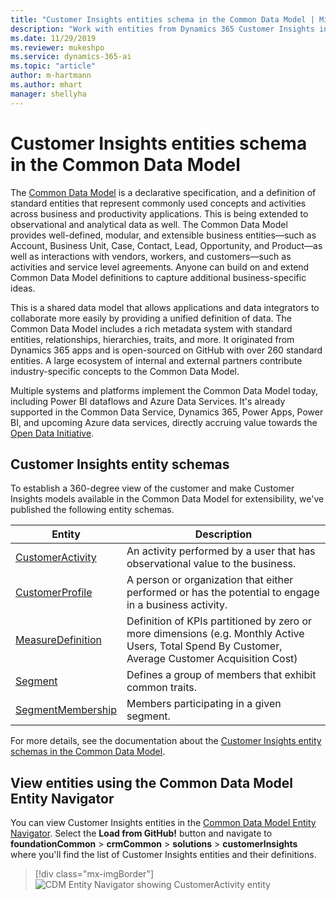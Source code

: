 ```yaml
---
title: "Customer Insights entities schema in the Common Data Model | Microsoft Docs"
description: "Work with entities from Dynamics 365 Customer Insights in the Common Data Model."
ms.date: 11/29/2019
ms.reviewer: mukeshpo
ms.service: dynamics-365-ai
ms.topic: "article"
author: m-hartmann
ms.author: mhart
manager: shellyha
---
```


# Customer Insights entities schema in the Common Data Model

The [Common Data Model](https://docs.microsoft.com/common-data-model/) is a declarative specification, and a definition of standard entities that represent commonly used concepts and activities across business and productivity applications. This is being extended to observational and analytical data as well. The Common Data Model provides well-defined, modular, and extensible business entities—such as Account, Business Unit, Case, Contact, Lead, Opportunity, and Product—as well as interactions with vendors, workers, and customers—such as activities and service level agreements. Anyone can build on and extend Common Data Model definitions to capture additional business-specific ideas.

This is a shared data model that allows applications and data integrators to collaborate more easily by providing a unified definition of data. The Common Data Model includes a rich metadata system with standard entities, relationships, hierarchies, traits, and more. It originated from Dynamics 365 apps and is open-sourced on GitHub with over 260 standard entities. A large ecosystem of internal and external partners contribute industry-specific concepts to the Common Data Model.

Multiple systems and platforms implement the Common Data Model today, including Power BI dataflows and Azure Data Services. It's already supported in the Common Data Service, Dynamics 365, Power Apps, Power BI, and upcoming Azure data services, directly accruing value towards the [Open Data Initiative](https://www.microsoft.com/open-data-initiative).

## Customer Insights entity schemas

To establish a 360-degree view of the customer and make Customer Insights models available in the Common Data Model for extensibility, we've published the following entity schemas.

| Entity | Description |
|---------|---------|
|[CustomerActivity](https://docs.microsoft.com/common-data-model/schema/core/applicationcommon/foundationcommon/crmcommon/solutions/customerinsights/customeractivity) | An activity performed by a user that has observational value to the business. |
|[CustomerProfile](https://docs.microsoft.com/common-data-model/schema/core/applicationcommon/foundationcommon/crmcommon/solutions/customerinsights/customerprofile) | A person or organization that either performed or has the potential to engage in a business activity. |
|[MeasureDefinition](https://docs.microsoft.com/common-data-model/schema/core/applicationcommon/foundationcommon/crmcommon/solutions/customerinsights/measuredefinition) | Definition of KPIs partitioned by zero or more dimensions (e.g. Monthly Active Users, Total Spend By Customer, Average Customer Acquisition Cost) |
|[Segment](https://docs.microsoft.com/common-data-model/schema/core/applicationcommon/foundationcommon/crmcommon/solutions/customerinsights/segment) | Defines a group of members that exhibit common traits. |
|[SegmentMembership](https://docs.microsoft.com/common-data-model/schema/core/applicationcommon/foundationcommon/crmcommon/solutions/customerinsights/segmentmembership) | Members participating in a given segment. |

For more details, see the documentation about the [Customer Insights entity schemas in the Common Data Model](https://docs.microsoft.com/common-data-model/schema/core/applicationcommon/foundationcommon/crmcommon/solutions/customerinsights/overview).

## View entities using the Common Data Model Entity Navigator

You can view Customer Insights entities in the [Common Data Model Entity Navigator](https://microsoft.github.io/CDM/). Select the **Load from GitHub!** button and navigate to **foundationCommon** > **crmCommon** > **solutions** > **customerInsights** where you'll find the list of Customer Insights entities and their definitions.
> [!div class="mx-imgBorder"]
> ![CDM Entity Navigator showing CustomerActivity entity](media/CDM-entity-navigator.png "CDM Entity Navigator showing CustomerActivity entity")
